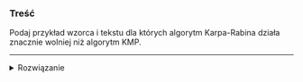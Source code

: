 ### Treść
Podaj przykład wzorca i tekstu dla których algorytm Karpa-Rabina działa znacznie wolniej niż algorytm KMP. 

------
<details><summary>Rozwiązanie</summary>
    
```
Niech algorytm Karpa-Rabina używa funkcji hashującej na przykład %8
(chcemy mieścić podpis na 1 bajcie) i niech mapuje literki A...Z na liczby 1...26.

Zatem: H=8, P=16, X=24
Interpretujemy liczby w systemie r.

Czyli przy obliczaniu hasha mod 8, będziemy mieli np:
[H*r^n + P*r^(n-1) + ... + X] mod 8 = 8 (1*r^n + 2*r^(n-1) + ... + 3) mod 8 = 0

Zauważmy, że dowolne m-literowe słowo złożone z HPX, będzie się hashowało do 0,
czyli algorytm Karpa Rabina będzie porównywał każde przesunięcie ze wzorcem.

Przykładowy wzorzec:
P = HPXXX
T = HPXHPXHPX

Karp-Rabin wykona się w czasie: O(n*m)
KMP wykona się w czasie: O(n)
```
<p>
    
